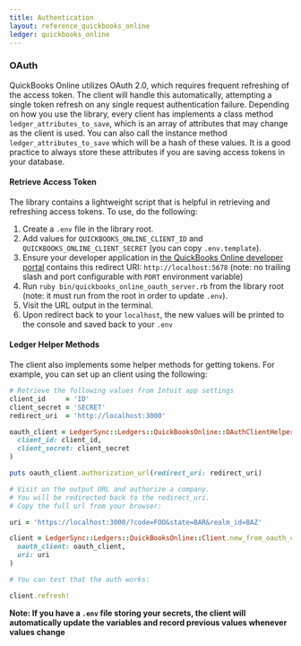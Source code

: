 ```yaml
---
title: Authentication
layout: reference_quickbooks_online
ledger: quickbooks_online
---
```


### OAuth

QuickBooks Online utilizes OAuth 2.0, which requires frequent refreshing of the access token.  The client will handle this automatically, attempting a single token refresh on any single request authentication failure.  Depending on how you use the library, every client has implements a class method `ledger_attributes_to_save`, which is an array of attributes that may change as the client is used.  You can also call the instance method `ledger_attributes_to_save` which will be a hash of these values.  It is a good practice to always store these attributes if you are saving access tokens in your database.

#### Retrieve Access Token

The library contains a lightweight script that is helpful in retrieving and refreshing access tokens.  To use, do the following:

1. Create a `.env` file in the library root.
2. Add values for `QUICKBOOKS_ONLINE_CLIENT_ID` and `QUICKBOOKS_ONLINE_CLIENT_SECRET` (you can copy `.env.template`).
3. Ensure your developer application in [the QuickBooks Online developer portal](https://developer.intuit.com) contains this redirect URI: `http://localhost:5678` (note: no trailing slash and port configurable with `PORT` environment variable)
4. Run `ruby bin/quickbooks_online_oauth_server.rb` from the library root (note: it must run from the root in order to update `.env`).
5. Visit the URL output in the terminal.
6. Upon redirect back to your `localhost`, the new values will be printed to the console and saved back to your `.env`

#### Ledger Helper Methods

The client also implements some helper methods for getting tokens.  For example, you can set up an client using the following:

```ruby
# Retrieve the following values from Intuit app settings
client_id     = 'ID'
client_secret = 'SECRET'
redirect_uri  = 'http://localhost:3000'

oauth_client = LedgerSync::Ledgers::QuickBooksOnline::OAuthClientHelper.new(
  client_id: client_id,
  client_secret: client_secret
)

puts oauth_client.authorization_url(redirect_uri: redirect_uri)

# Visit on the output URL and authorize a company.
# You will be redirected back to the redirect_uri.
# Copy the full url from your browser:

uri = 'https://localhost:3000/?code=FOO&state=BAR&realm_id=BAZ'

client = LedgerSync::Ledgers::QuickBooksOnline::Client.new_from_oauth_client_uri(
  oauth_client: oauth_client,
  uri: uri
)

# You can test that the auth works:

client.refresh!
```

**Note: If you have a `.env` file storing your secrets, the client will automatically update the variables and record previous values whenever values change**